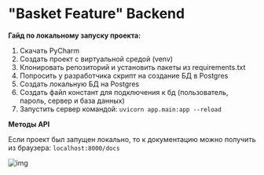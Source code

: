 # "Basket Feature" Backend
**Гайд по локальному запуску проекта:**
1) Скачать PyCharm
2) Создать проект с виртуальной средой (venv)
3) Клонировать репозиторий и установить пакеты из requirements.txt
4) Попросить у разработчика скрипт на создание БД в Postgres
5) Создать локальную БД на Postgres
6) Создать файл констант для подключения к бд (пользователь, пароль, сервер и база данных)
7) Запустить сервер командой:
``uvicorn app.main:app --reload``

**Методы API**

Если проект был запущен локально, то к документацию можно получить из браузера: `localhost:8000/docs`

![img](https://sun9-north.userapi.com/sun9-78/s/v1/ig2/YCeAjfB995pGuY9KvV-eLA4TTNqKx-u-vZrWktkN5I23b-RFyrAJ4wILbVJfL2y9lYYMIhYqActq_5bwxXt3TpDE.jpg?size=457x858&quality=96&type=album)
